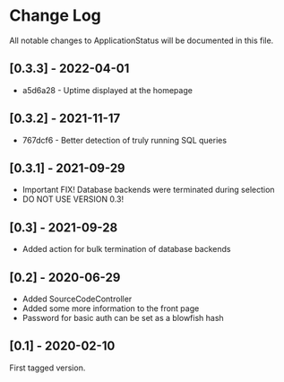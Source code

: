 # Change Log

All notable changes to ApplicationStatus will be documented in this file.

## [0.3.3] - 2022-04-01

* a5d6a28 - Uptime displayed at the homepage

## [0.3.2] - 2021-11-17

* 767dcf6 - Better detection of truly running SQL queries

## [0.3.1] - 2021-09-29

* Important FIX! Database backends were terminated during selection
* DO NOT USE VERSION 0.3!

## [0.3] - 2021-09-28

* Added action for bulk termination of database backends 

## [0.2] - 2020-06-29

* Added SourceCodeController
* Added some more information to the front page
* Password for basic auth can be set as a blowfish hash

## [0.1] - 2020-02-10

First tagged version.
